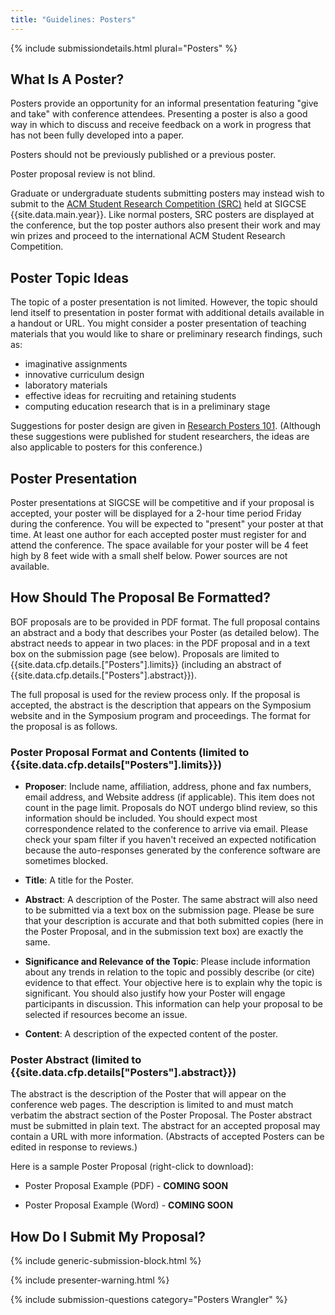 ```yaml
---
title: "Guidelines: Posters"
---
```


{% include submissiondetails.html plural="Posters" %}

## What Is A Poster?

Posters provide an opportunity for an informal presentation featuring
"give and take" with conference attendees. Presenting a poster is also a
good way in which to discuss and receive feedback on a work in progress
that has not been fully developed into a paper.

Posters should not be previously published or a previous poster.

Poster proposal review is not blind.

Graduate or undergraduate students submitting posters may instead wish
to submit to the [ACM Student Research Competition (SRC)](src.html) held
at SIGCSE {{site.data.main.year}}. Like normal posters, SRC posters are
displayed at the conference, but the top poster authors also present
their work and may win prizes and proceed to the international ACM
Student Research Competition.

## Poster Topic Ideas

The topic of a poster presentation is not limited. However, the topic
should lend itself to presentation in poster format with additional
details available in a handout or URL. You might consider a poster
presentation of teaching materials that you would like to share or
preliminary research findings, such as:

-   imaginative assignments
-   innovative curriculum design
-   laboratory materials
-   effective ideas for recruiting and retaining students
-   computing education research that is in a preliminary stage

Suggestions for poster design are given in [Research Posters 101](http://xrds.acm.org/article.cfm?aid=332138). (Although these suggestions were published for student researchers, the ideas are also applicable to posters for this conference.)

## Poster Presentation

Poster presentations at SIGCSE will be competitive and if your proposal
is accepted, your poster will be displayed for a 2-hour time period
Friday during the conference. You will be expected to "present" your
poster at that time. At least one author for each accepted poster must
register for and attend the conference. The space available for your
poster will be 4 feet high by 8 feet wide with a small shelf below.
Power sources are not available.

## How Should The Proposal Be Formatted?

BOF proposals are to be provided in PDF format. The full proposal
contains an abstract and a body that describes your Poster (as detailed
below). The abstract needs to appear in two places: in the PDF proposal
and in a text box on the submission page (see below). Proposals are
limited to {{site.data.cfp.details.["Posters"].limits}} (including an
abstract of {{site.data.cfp.details.["Posters"].abstract}}).

The full proposal is used for the review process only. If the proposal
is accepted, the abstract is the description that appears on the
Symposium website and in the Symposium program and proceedings. The
format for the proposal is as follows.

### Poster Proposal Format and Contents (limited to {{site.data.cfp.details["Posters"].limits}})

-   **Proposer**: Include name, affiliation, address, phone and fax numbers,
    email address, and Website address (if applicable). This item does
    not count in the page limit. Proposals do NOT undergo blind review,
    so this information should be included. You should expect most
    correspondence related to the conference to arrive via email. Please
    check your spam filter if you haven't received an expected
    notification because the auto-responses generated by the conference
    software are sometimes blocked.

-   **Title**: A title for the Poster.

-   **Abstract**: A description of the Poster. The same abstract will also
    need to be submitted via a text box on the submission page. Please
    be sure that your description is accurate and that both submitted
    copies (here in the Poster Proposal, and in the submission text box)
    are exactly the same.

-   **Significance and Relevance of the Topic**: Please include information
    about any trends in relation to the topic and possibly describe (or
    cite) evidence to that effect. Your objective here is to explain why
    the topic is significant. You should also justify how your Poster
    will engage participants in discussion. This information can help
    your proposal to be selected if resources become an issue.

-   **Content**: A description of the expected content of the poster.

### Poster Abstract (limited to {{site.data.cfp.details["Posters"].abstract}})

The abstract is the description of the Poster that will appear on the
conference web pages. The description is limited to and must match
verbatim the abstract section of the Poster Proposal. The Poster
abstract must be submitted in plain text. The abstract for an accepted
proposal may contain a URL with more information. (Abstracts of accepted
Posters can be edited in response to reviews.)

Here is a sample Poster Proposal (right-click to download):

-   Poster Proposal Example (PDF) - **COMING SOON**

-   Poster Proposal Example (Word) - **COMING SOON**

## How Do I Submit My Proposal?

{% include generic-submission-block.html %}

{% include presenter-warning.html %}

{% include submission-questions category="Posters Wrangler" %}
